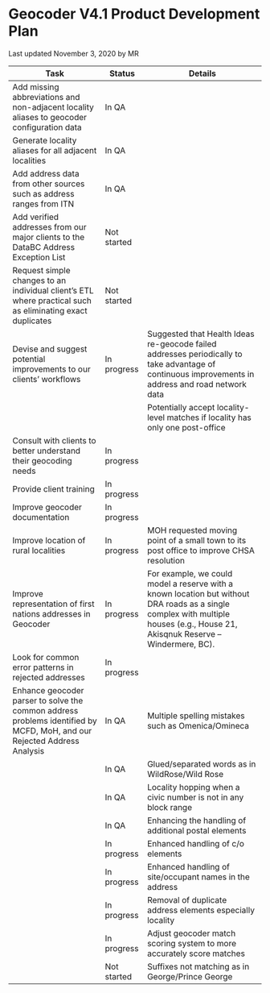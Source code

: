 # Geocoder V4.1 Product Development Plan
Last updated November 3, 2020 by MR

Task|Status|Details
|---|---|---|
|Add missing abbreviations and non-adjacent locality aliases to geocoder configuration data|In QA|
|Generate locality aliases for all adjacent localities|In QA|
| Add address data from other sources such as address ranges from ITN|In QA|
|Add verified addresses from our major clients to the DataBC Address Exception List|Not started
|Request simple changes to an individual client’s ETL where practical such as eliminating exact duplicates|Not started
|Devise and suggest potential improvements to our clients’ workflows|In progress|Suggested that Health Ideas re-geocode failed addresses periodically to take advantage of continuous improvements in address and road network data
|||Potentially accept locality-level matches if locality has only one post-office
|Consult with clients to better understand their geocoding needs|In progress|
|Provide client training|In progress|
|Improve geocoder documentation|In progress|
|Improve location of rural localities|In progress|MOH requested moving point of a small town to its post office to improve CHSA resolution
|Improve representation of first nations addresses in Geocoder|In progress| For example, we could  model a reserve with a known location but without DRA roads as a single complex with multiple houses (e.g., House 21, Akisqnuk Reserve – Windermere, BC).
|Look for common error patterns in rejected addresses|In progress
|Enhance geocoder parser to solve the common address problems identified by MCFD, MoH, and our Rejected Address Analysis|In QA|Multiple spelling mistakes such as Omenica/Omineca
||In QA|Glued/separated words as in WildRose/Wild Rose
||In QA|Locality hopping when a civic number is not in any block range
||In QA|Enhancing the handling of additional postal elements
||In progress|Enhanced handling of c/o elements|In progress
||In progress|Enhanced handling of site/occupant names in the address
||In progress|Removal of duplicate address elements especially locality
||In progress|Adjust geocoder match scoring system to more accurately score matches
||Not started|Suffixes not matching as in George/Prince George
